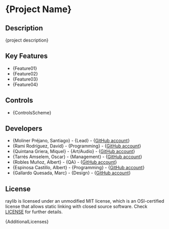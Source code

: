 # {Project Name}

## Description

{project description}

## Key Features

 - {Feature01}
 - {Feature02}
 - {Feature03}
 - {Feature04}
 
## Controls

 - {ControlsScheme}

## Developers
 - {Moliner Préjano, Santiago} - {Lead}        - {[GitHub account](https://github.com/Sanmopre)}
 - {Rami Rodríguez, David}     - {Programming} - {[GitHub account](https://github.com/Paideieitor)}
 - {Quintana Griera, Miquel}   - {Art/Audio}   - {[GitHub account](https://github.com/Leukino)}
 - {Tarrés Amselem, Oscar}     - {Management}  - {[GitHub account](https://github.com/oscarta3)}
 - {Robles Muñoz, Albert}      - {QA}          - {[GitHub account](https://github.com/Albertito029)}
 - {Espinosa Castillo, Albert} - {Programming} - {[GitHub account](https://github.com/albertec1)}
 - {Gallardo Quesada, Marc}    - {Design}      - {[GitHub account](https://github.com/Marchusky)}

## License

raylib is licensed under an unmodified MIT license, which is an OSI-certified license that allows static linking with closed source software. Check [LICENSE](LICENSE) for further details.

{AdditionalLicenses}
